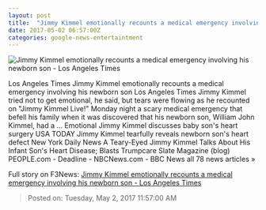 ```yaml
---
layout: post
title:  "Jimmy Kimmel emotionally recounts a medical emergency involving his newborn son - Los Angeles Times"
date: 2017-05-02 06:57:00Z
categories: google-news-entertaintment
---
```


![Jimmy Kimmel emotionally recounts a medical emergency involving his newborn son - Los Angeles Times](http://www.trbimg.com/img-59082dd5/turbine/la-et-entertainment-news-updates-may-jimmy-kimmel-emotionally-recounts-a-1493706999)

Los Angeles Times Jimmy Kimmel emotionally recounts a medical emergency involving his newborn son Los Angeles Times Jimmy Kimmel tried not to get emotional, he said, but tears were flowing as he recounted on "Jimmy Kimmel Live!" Monday night a scary medical emergency that befell his family when it was discovered that his newborn son, William John Kimmel, had a ... Emotional Jimmy Kimmel discusses baby son's heart surgery USA TODAY Jimmy Kimmel tearfully reveals newborn son's heart defect New York Daily News A Teary-Eyed Jimmy Kimmel Talks About His Infant Son's Heart Disease; Blasts Trumpcare Slate Magazine (blog) PEOPLE.com - Deadline - NBCNews.com - BBC News all 78 news articles »


Full story on F3News: [Jimmy Kimmel emotionally recounts a medical emergency involving his newborn son - Los Angeles Times](http://www.f3nws.com/n/yccRhB)

> Posted on: Tuesday, May 2, 2017 11:57:00 AM
